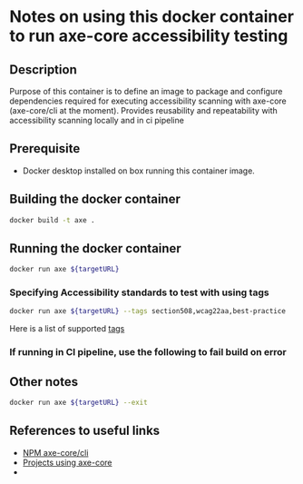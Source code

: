 # Notes on using this docker container to run axe-core accessibility testing

## Description

Purpose of this container is to define an image to package and configure dependencies required for executing accessibility scanning with axe-core (axe-core/cli at the moment). Provides reusability and repeatability with accessibility scanning locally and in ci pipeline

## Prerequisite

- Docker desktop installed on box running this container image.

## Building the docker container

```bash
docker build -t axe .
```

## Running the docker container

```bash
docker run axe ${targetURL}
```

### Specifying Accessibility standards to test with using tags

```bash
docker run axe ${targetURL} --tags section508,wcag22aa,best-practice
```

Here is a list of supported [tags](https://github.com/dequelabs/axe-core/blob/5df618deddf21d2b32c68f725d8049c4d660a824/doc/API.md?plain=1#L81)

### If running in CI pipeline, use the following to fail build on error

## Other notes

```bash
docker run axe ${targetURL} --exit
```

## References to useful links

- [NPM axe-core/cli](https://www.npmjs.com/package/@axe-core/cli)
- [Projects using axe-core](https://github.com/dequelabs/axe-core/blob/develop/doc/projects.md)
-
